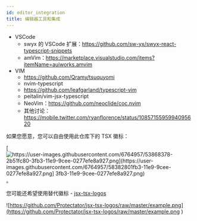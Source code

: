 ```yaml
---
id: editor_integration
title: 编辑器工具和集成
---
```


- VSCode
  - swyx 的 VSCode 扩展：https://github.com/sw-yx/swyx-react-typescript-snippets
  - amVim：https://marketplace.visualstudio.com/items?itemName=auiworks.amvim
- VIM
  - https://github.com/Qramy/tsuquyomi
  - nvim-typescript
  - https://github.com/leafgarland/typescript-vim
  - peitalin/vim-jsx-typescript
  - NeoVim：https://github.com/neoclide/coc.nvim
  - 其他讨论：https://mobile.twitter.com/ryanflorence/status/1085715595994095620

如果您愿意，您可以自由使用此仓库下的 TSX 徽标：

[![https://user-images.githubusercontent.com/6764957/53868378-2b51fc80-3fb3-11e9-9cee-0277efe8a927.png](https://user-images.githubusercontent.com/6764957/58382801fb3-11e9-9cee-0277efe8a927.png] 3fb3-11e9-9cee-0277efe8a927.png)](https://user-images.githubusercontent.com/6764957/53868378-2b51fc80-3fb3-11e9-9cee-0277efe8a927)。

您可能还希望使用替代徽标 - [jsx-tsx-logos](https://github.com/Protectator/jsx-tsx-logos)

![https://github.com/Protectator/jsx-tsx-logos/raw/master/example.png](https://github.com/Protectator/jsx-tsx-logos/raw/master/example.png )

